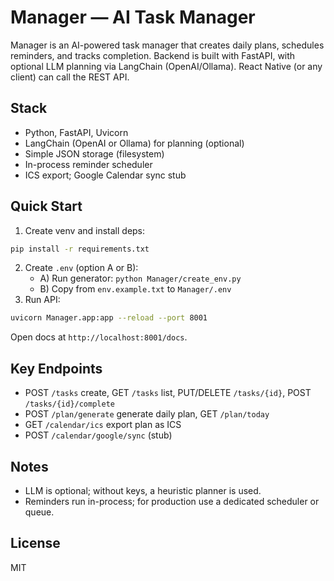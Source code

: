 # Manager — AI Task Manager

Manager is an AI-powered task manager that creates daily plans, schedules reminders, and tracks completion. Backend is built with FastAPI, with optional LLM planning via LangChain (OpenAI/Ollama). React Native (or any client) can call the REST API.

## Stack
- Python, FastAPI, Uvicorn
- LangChain (OpenAI or Ollama) for planning (optional)
- Simple JSON storage (filesystem)
- In-process reminder scheduler
- ICS export; Google Calendar sync stub

## Quick Start
1) Create venv and install deps:
```bash
pip install -r requirements.txt
```
2) Create `.env` (option A or B):
   - A) Run generator: `python Manager/create_env.py`
   - B) Copy from `env.example.txt` to `Manager/.env`
3) Run API:
```bash
uvicorn Manager.app:app --reload --port 8001
```
Open docs at `http://localhost:8001/docs`.

## Key Endpoints
- POST `/tasks` create, GET `/tasks` list, PUT/DELETE `/tasks/{id}`, POST `/tasks/{id}/complete`
- POST `/plan/generate` generate daily plan, GET `/plan/today`
- GET `/calendar/ics` export plan as ICS
- POST `/calendar/google/sync` (stub)

## Notes
- LLM is optional; without keys, a heuristic planner is used.
- Reminders run in-process; for production use a dedicated scheduler or queue.

## License
MIT
